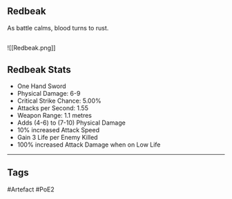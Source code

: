 ## Redbeak
As battle calms, blood turns to rust.
##
![[Redbeak.png]]
## Redbeak Stats
- One Hand Sword
- Physical Damage: 6-9
- Critical Strike Chance: 5.00%
- Attacks per Second: 1.55
- Weapon Range: 1.1 metres
- Adds (4-6) to (7-10) Physical Damage
- 10% increased Attack Speed
- Gain 3 Life per Enemy Killed
- 100% increased Attack Damage when on Low Life


---
## Tags
#Artefact
#PoE2
